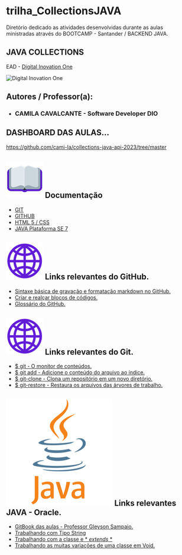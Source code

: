 # trilha_CollectionsJAVA
Diretório dedicado as atividades desenvolvidas durante as aulas ministradas através do BOOTCAMP - Santander / BACKEND JAVA.
##  JAVA COLLECTIONS

EAD - [Digital Inovation One](wwww.dio.me)

![Digital Inovation One](https://avatars.githubusercontent.com/u/26231823?s=200&v=4
)



## Autores / Professor(a): 

- ### CAMILA CAVALCANTE - Software Developer DIO

## DASHBOARD DAS AULAS...
https://github.com/cami-la/collections-java-api-2023/tree/master


## ![..](https://github.com/MarciaMoreno/MarciaMoreno/raw/main/Imagens/emoji-livro-aberto.png) Documentação

- [GIT](https://git-scm.com/doc)
- [GITHUB](https://docs.github.com/pt)
- [HTML 5 / CSS](https://www.w3schools.com/html/default.asp)
- [JAVA Plataforma SE 7](https://docs.oracle.com/javase/7/docs/api/java/lang/String.html)




## ![..](https://github.com/MarciaMoreno/MarciaMoreno/raw/main/Imagens/emoji-globo.png) Links relevantes do GitHub.

- [Sintaxe básica de gravação e formatação markdown no GitHub.](https://docs.github.com/pt/get-started/writing-on-github/getting-started-with-writing-and-formatting-on-github/basic-writing-and-formatting-syntax)
- [Criar e realçar blocos de códigos.](https://docs.github.com/pt/get-started/writing-on-github/working-with-advanced-formatting/creating-and-highlighting-code-blocks)
- [Glossário do GitHub.](https://docs.github.com/pt/get-started/learning-about-github/github-glossary)

## ![..](https://github.com/MarciaMoreno/MarciaMoreno/raw/main/Imagens/emoji-globo.png) Links relevantes do Git.

- [$ git - O monitor de conteúdos.](https://git-scm.com/docs/git/pt_BR)
- [$ git add - Adicione o conteúdo do arquivo ao índice.](https://git-scm.com/docs/git-add/pt_BR)
- [$ git-clone - Clona um repositório em um novo diretório.](https://git-scm.com/docs/git-clone/pt_BR)
- [$ git-restore - Restaura os arquivos das árvores de trabalho.](https://git-scm.com/docs/git-restore/pt_BR)

## ![..](https://raw.githubusercontent.com/github/explore/5b3600551e122a3277c2c5368af2ad5725ffa9a1/topics/java/java.png?size=48) Links relevantes JAVA - Oracle.

- [GitBook das aulas - Professor Gleyson Sampaio.](https://glysns.gitbook.io/java-basico)
- [Trabalhando com Tipo String](https://docs.oracle.com/javase/7/docs/api/java/lang/String.html)
- [Trabalhando com a classe <enum> e * *extends* *](https://docs.oracle.com/javase/7/docs/api/java/lang/String.html)
- [Trabalhando as muitas variações de uma classe em Void.](https://docs.oracle.com/javase/7/docs/api/java/lang/Void.html)

